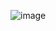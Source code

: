 ![image](https://github.com/1242887728/1242887728/assets/145643857/dc65af0b-350b-4c5a-aa65-3785a9b2911b)
